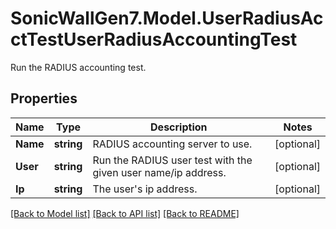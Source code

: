 # SonicWallGen7.Model.UserRadiusAcctTestUserRadiusAccountingTest
Run the RADIUS accounting test.

## Properties

Name | Type | Description | Notes
------------ | ------------- | ------------- | -------------
**Name** | **string** | RADIUS accounting server to use. | [optional] 
**User** | **string** | Run the RADIUS user test with the given user name/ip address. | [optional] 
**Ip** | **string** | The user&#39;s ip address. | [optional] 

[[Back to Model list]](../README.md#documentation-for-models) [[Back to API list]](../README.md#documentation-for-api-endpoints) [[Back to README]](../README.md)

